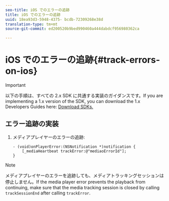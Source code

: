 ```yaml
---
seo-title: iOS でのエラーの追跡
title: iOS でのエラーの追跡
uuid: 18ea93d3-5948-4375- bcdb-72309268e38d
translation-type: tm+mt
source-git-commit: ed200520b9bed990460a444dabdcf956980362ca

---
```



# iOS でのエラーの追跡{#track-errors-on-ios}

>[!IMPORTANT]
>
>以下の手順は、すべての 2.x SDK に共通する実装のガイダンスです。If you are implementing a 1.x version of the SDK, you can download the 1.x Developers Guides here: [Download SDKs.](../../sdk-implement/download-sdks.md)

## エラー追跡の実装

1. メディアプレイヤーのエラーの追跡:

   ```
   - (void)onPlayerError:(NSNotification *)notification { 
       [_mediaHeartbeat trackError:@"mediaoErrorId"]; 
   }
   ```

>[!NOTE]
>
>メディアプレイヤーのエラーを追跡しても、メディアトラッキングセッションは停止しません。If the media player error prevents the playback from continuing, make sure that the media tracking session is closed by calling `trackSessionEnd` after calling `trackError`.

